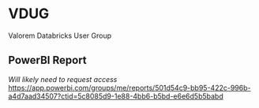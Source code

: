 # VDUG
Valorem Databricks User Group

## PowerBI Report
*Will likely need to request access*
https://app.powerbi.com/groups/me/reports/501d54c9-bb95-422c-996b-a4d7aad34507?ctid=5c8085d9-1e88-4bb6-b5bd-e6e6d5b5babd
